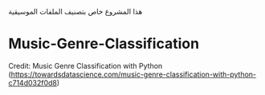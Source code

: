 هذا المشروع خاص بتصنيف الملفات الموسيقية
# Music-Genre-Classification

Credit:
Music Genre Classification with Python (https://towardsdatascience.com/music-genre-classification-with-python-c714d032f0d8)
